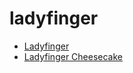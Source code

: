 # ladyfinger

 * [Ladyfinger](index/l/ladyfinger-200977.json)
 * [Ladyfinger Cheesecake](index/l/ladyfinger-cheesecake.json)
